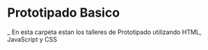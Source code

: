 Prototipado Basico
===

_ En esta carpeta estan los talleres de Prototipado utilizando HTML, JavaScript y CSS

